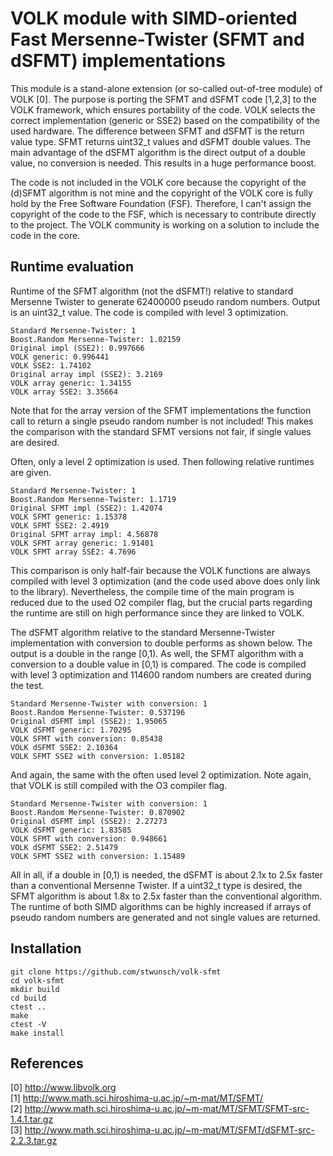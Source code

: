 VOLK module with SIMD-oriented Fast Mersenne-Twister (SFMT and dSFMT) implementations
=====================================================================================

This module is a stand-alone extension (or so-called out-of-tree module) of VOLK [0]. The purpose is porting the SFMT and dSFMT code [1,2,3] to the VOLK framework, which ensures portability of the code. VOLK selects the correct implementation (generic or SSE2) based on the compatibility of the used hardware. The difference between SFMT and dSFMT is the return value type. SFMT returns uint32_t values and dSFMT double values. The main advantage of the dSFMT algorithm is the direct output of a double value, no conversion is needed. This results in a huge performance boost.

The code is not included in the VOLK core because the copyright of the (d)SFMT algorithm is not mine and the copyright of the VOLK core is fully hold by the Free Software Foundation (FSF). Therefore, I can't assign the copyright of the code to the FSF, which is necessary to contribute directly to the project. The VOLK community is working on a solution to include the code in the core.

Runtime  evaluation
-------------------

Runtime of the SFMT algorithm (not the dSFMT!) relative to standard Mersenne Twister to generate 62400000 pseudo random numbers. Output is an uint32_t value. The code is compiled with level 3 optimization.

    Standard Mersenne-Twister: 1  
    Boost.Random Mersenne-Twister: 1.02159  
    Original impl (SSE2): 0.997666  
    VOLK generic: 0.996441  
    VOLK SSE2: 1.74102  
    Original array impl (SSE2): 3.2169  
    VOLK array generic: 1.34155  
    VOLK array SSE2: 3.35664  

Note that for the array version of the SFMT implementations the function call to return a single pseudo random number is not included! This makes the comparison with the standard SFMT versions not fair, if single values are desired.

Often, only a level 2 optimization is used. Then following relative runtimes are given.

    Standard Mersenne-Twister: 1  
    Boost.Random Mersenne-Twister: 1.1719  
    Original SFMT impl (SSE2): 1.42074  
    VOLK SFMT generic: 1.15378  
    VOLK SFMT SSE2: 2.4919  
    Original SFMT array impl: 4.56878  
    VOLK SFMT array generic: 1.91401  
    VOLK SFMT array SSE2: 4.7696  

This comparison is only half-fair because the VOLK functions are always compiled with level 3 optimization (and the code used above does only link to the library). Nevertheless, the compile time of the main program is reduced due to the used O2 compiler flag, but the crucial parts regarding the runtime are still on high performance since they are linked to VOLK.

The dSFMT algorithm relative to the standard Mersenne-Twister implementation with conversion to double performs as shown below. The output is a double in the range [0,1). As well, the SFMT algorithm with a conversion to a double value in [0,1) is compared. The code is compiled with level 3 optimization and 114600 random numbers are created during the test.

    Standard Mersenne-Twister with conversion: 1  
    Boost.Random Mersenne-Twister: 0.537196  
    Original dSFMT impl (SSE2): 1.95065  
    VOLK dSFMT generic: 1.70295  
    VOLK SFMT with conversion: 0.85438  
    VOLK dSFMT SSE2: 2.10364  
    VOLK SFMT SSE2 with conversion: 1.05182  
    
And again, the same with the often used level 2 optimization. Note again, that VOLK is still compiled with the O3 compiler flag.

    Standard Mersenne-Twister with conversion: 1  
    Boost.Random Mersenne-Twister: 0.870902  
    Original dSFMT impl (SSE2): 2.27273  
    VOLK dSFMT generic: 1.83585  
    VOLK SFMT with conversion: 0.948661  
    VOLK dSFMT SSE2: 2.51479  
    VOLK SFMT SSE2 with conversion: 1.15489  
    
All in all, if a double in [0,1) is needed, the dSFMT is about 2.1x to 2.5x faster than a conventional Mersenne Twister. If a uint32_t type is desired, the SFMT algorithm is about 1.8x to 2.5x faster than the conventional algorithm. The runtime of both SIMD algorithms can be highly increased if arrays of pseudo random numbers are generated and not single values are returned.

Installation  
------------

    git clone https://github.com/stwunsch/volk-sfmt  
    cd volk-sfmt  
    mkdir build  
    cd build  
    ctest ..  
    make  
    ctest -V  
    make install  

References  
---------

[0] http://www.libvolk.org  
[1] http://www.math.sci.hiroshima-u.ac.jp/~m-mat/MT/SFMT/  
[2] http://www.math.sci.hiroshima-u.ac.jp/~m-mat/MT/SFMT/SFMT-src-1.4.1.tar.gz  
[3] http://www.math.sci.hiroshima-u.ac.jp/~m-mat/MT/SFMT/dSFMT-src-2.2.3.tar.gz
